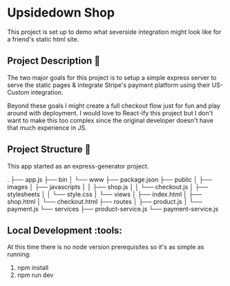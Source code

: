 # Upsidedown Shop

This project is set up to demo what severside integration might look like for a friend's static html site.

## Project Description :pencil:

The two major goals for this project is to setup a simple express server to serve the static pages & integrate Stripe's payment platform using their US-Custom integration.

Beyond these goals I might create a full checkout flow just for fun and play around with deployment. I would love to React-ify this project but I don't want to make this too complex since the original developer doesn't have that much experience in JS.

## Project Structure :triangular_ruler:

This app started as an express-generator project.

.
├── app.js
├── bin
│ └── www
├── package.json
├── public
│ ├── images
│ ├── javascripts
│ │ ├── shop.js
│ │ └── checkout.js
│ ├── stylesheets
│ │ └── style.css
│ └── views
│ ├── index.html
│ ├── shop.html
│ └── checkout.html
├── routes
│ ├── product.js
│ └── payment.js
└── services
├── product-service.js
└── payment-service.js

## Local Development :tools:

At this time there is no node version prerequisites so it's as simple as running:

1. npm install
2. npm run dev
